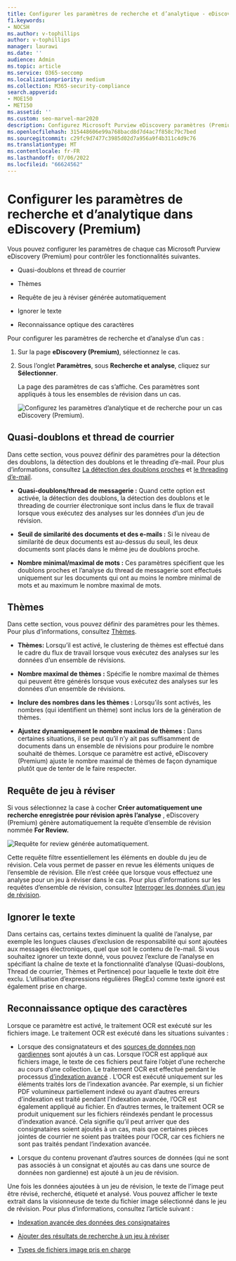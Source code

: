 ```yaml
---
title: Configurer les paramètres de recherche et d’analytique - eDiscovery (Premium)
f1.keywords:
- NOCSH
ms.author: v-tophillips
author: v-tophillips
manager: laurawi
ms.date: ''
audience: Admin
ms.topic: article
ms.service: O365-seccomp
ms.localizationpriority: medium
ms.collection: M365-security-compliance
search.appverid:
- MOE150
- MET150
ms.assetid: ''
ms.custom: seo-marvel-mar2020
description: Configurez Microsoft Purview eDiscovery paramètres (Premium) qui s’appliquent à tous les ensembles de révisions dans un cas. Cela inclut des paramètres pour l’analytique et la reconnaissance optique des caractères.
ms.openlocfilehash: 315448606e99a768bacd8d7d4ac7f858c79c7bed
ms.sourcegitcommit: c29fc9d7477c3985d02d7a956a9f4b311c4d9c76
ms.translationtype: MT
ms.contentlocale: fr-FR
ms.lasthandoff: 07/06/2022
ms.locfileid: "66624562"
---
```

# <a name="configure-search-and-analytics-settings-in-ediscovery-premium"></a>Configurer les paramètres de recherche et d’analytique dans eDiscovery (Premium)

Vous pouvez configurer les paramètres de chaque cas Microsoft Purview eDiscovery (Premium) pour contrôler les fonctionnalités suivantes.

- Quasi-doublons et thread de courrier

- Thèmes

- Requête de jeu à réviser générée automatiquement

- Ignorer le texte

- Reconnaissance optique des caractères

Pour configurer les paramètres de recherche et d’analyse d’un cas :

1. Sur la page **eDiscovery (Premium)**, sélectionnez le cas.

2. Sous l’onglet **Paramètres**, sous **Recherche et analyse**, cliquez sur **Sélectionner**.

   La page des paramètres de cas s’affiche. Ces paramètres sont appliqués à tous les ensembles de révision dans un cas.

   ![Configurez les paramètres d’analytique et de recherche pour un cas eDiscovery (Premium).](../media/AeDCaseSettings.png)

## <a name="near-duplicates-and-email-threading"></a>Quasi-doublons et thread de courrier

Dans cette section, vous pouvez définir des paramètres pour la détection des doublons, la détection des doublons et le threading d’e-mail. Pour plus d’informations, consultez [La détection des doublons proches](near-duplicate-detection-in-advanced-ediscovery.md) et [le threading d’e-mail](email-threading-in-advanced-ediscovery.md).

- **Quasi-doublons/thread de messagerie :** Quand cette option est activée, la détection des doublons, la détection des doublons et le threading de courrier électronique sont inclus dans le flux de travail lorsque vous exécutez des analyses sur les données d’un jeu de révision.

- **Seuil de similarité des documents et des e-mails :** Si le niveau de similarité de deux documents est au-dessus du seuil, les deux documents sont placés dans le même jeu de doublons proche.

- **Nombre minimal/maximal de mots :** Ces paramètres spécifient que les doublons proches et l’analyse du thread de messagerie sont effectués uniquement sur les documents qui ont au moins le nombre minimal de mots et au maximum le nombre maximal de mots.

## <a name="themes"></a>Thèmes

Dans cette section, vous pouvez définir des paramètres pour les thèmes. Pour plus d’informations, consultez [Thèmes](themes-in-advanced-ediscovery.md).

- **Thèmes:** Lorsqu’il est activé, le clustering de thèmes est effectué dans le cadre du flux de travail lorsque vous exécutez des analyses sur les données d’un ensemble de révisions.

- **Nombre maximal de thèmes :** Spécifie le nombre maximal de thèmes qui peuvent être générés lorsque vous exécutez des analyses sur les données d’un ensemble de révisions.

- **Inclure des nombres dans les thèmes :** Lorsqu’ils sont activés, les nombres (qui identifient un thème) sont inclus lors de la génération de thèmes. 

- **Ajustez dynamiquement le nombre maximal de thèmes :** Dans certaines situations, il se peut qu’il n’y ait pas suffisamment de documents dans un ensemble de révisions pour produire le nombre souhaité de thèmes. Lorsque ce paramètre est activé, eDiscovery (Premium) ajuste le nombre maximal de thèmes de façon dynamique plutôt que de tenter de le faire respecter.

## <a name="review-set-query"></a>Requête de jeu à réviser

Si vous sélectionnez la case à cocher **Créer automatiquement une recherche enregistrée pour révision après l’analyse** , eDiscovery (Premium) génère automatiquement la requête d’ensemble de révision nommée **For Review.** 

![Requête for review générée automatiquement.](../media/AeDForReviewQuery.png)

Cette requête filtre essentiellement les éléments en double du jeu de révision. Cela vous permet de passer en revue les éléments uniques de l’ensemble de révision. Elle n’est créée que lorsque vous effectuez une analyse pour un jeu à réviser dans le cas. Pour plus d’informations sur les requêtes d’ensemble de révision, consultez [Interroger les données d’un jeu de révision](review-set-search.md).

## <a name="ignore-text"></a>Ignorer le texte

Dans certains cas, certains textes diminuent la qualité de l’analyse, par exemple les longues clauses d’exclusion de responsabilité qui sont ajoutées aux messages électroniques, quel que soit le contenu de l’e-mail. Si vous souhaitez ignorer un texte donné, vous pouvez l’exclure de l’analyse en spécifiant la chaîne de texte et la fonctionnalité d’analyse (Quasi-doublons, Thread de courrier, Thèmes et Pertinence) pour laquelle le texte doit être exclu. L’utilisation d’expressions régulières (RegEx) comme texte ignoré est également prise en charge.

## <a name="optical-character-recognition-ocr"></a>Reconnaissance optique des caractères

Lorsque ce paramètre est activé, le traitement OCR est exécuté sur les fichiers image. Le traitement OCR est exécuté dans les situations suivantes :

- Lorsque des consignatateurs et des [sources de données non gardiennes](non-custodial-data-sources.md) sont ajoutés à un cas. Lorsque l’OCR est appliqué aux fichiers image, le texte de ces fichiers peut faire l’objet d’une recherche au cours d’une collection. Le traitement OCR est effectué pendant le processus [d’indexation avancé](indexing-custodian-data.md) . L’OCR est exécuté uniquement sur les éléments traités lors de l’indexation avancée. Par exemple, si un fichier PDF volumineux partiellement indexé ou ayant d’autres erreurs d’indexation est traité pendant l’indexation avancée, l’OCR est également appliqué au fichier. En d’autres termes, le traitement OCR se produit uniquement sur les fichiers réindexés pendant le processus d’indexation avancé. Cela signifie qu’il peut arriver que des consignataires soient ajoutés à un cas, mais que certaines pièces jointes de courrier ne soient pas traitées pour l’OCR, car ces fichiers ne sont pas traités pendant l’indexation avancée.

- Lorsque du contenu provenant d’autres sources de données (qui ne sont pas associés à un consignat et ajoutés au cas dans une source de données non gardienne) est ajouté à un jeu de révision.

Une fois les données ajoutées à un jeu de révision, le texte de l’image peut être révisé, recherché, étiqueté et analysé. Vous pouvez afficher le texte extrait dans la visionneuse de texte du fichier image sélectionné dans le jeu de révision. Pour plus d’informations, consultez l’article suivant :

- [Indexation avancée des données des consignataires](indexing-custodian-data.md)

- [Ajouter des résultats de recherche à un jeu à réviser](add-data-to-review-set.md#optical-character-recognition)

- [Types de fichiers image pris en charge](supported-filetypes-ediscovery20.md#image)
